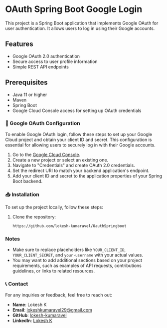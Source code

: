 # OAuth Spring Boot Google Login

This project is a Spring Boot application that implements Google OAuth for user authentication. It allows users to log in using their Google accounts.

## Features

- Google OAuth 2.0 authentication
- Secure access to user profile information
- Simple REST API endpoints

## Prerequisites

- Java 11 or higher
- Maven
- Spring Boot
- Google Cloud Console access for setting up OAuth credentials

### 🔑 Google OAuth Configuration

To enable Google OAuth login, follow these steps to set up your Google Cloud project and obtain your client ID and secret. This configuration is essential for allowing users to securely log in with their Google accounts.

1. Go to the [Google Cloud Console](https://console.cloud.google.com/).
2. Create a new project or select an existing one.
3. Navigate to "Credentials" and create OAuth 2.0 credentials.
4. Set the redirect URI to match your backend application's endpoint.
5. Add your client ID and secret to the application properties of your Spring Boot backend.

### 📥 Installation

To set up the project locally, follow these steps:

1. Clone the repository:
   ```bash
   https://github.com/lokesh-kumaravel/OauthSpringboot
   
### Notes
- Make sure to replace placeholders like `YOUR_CLIENT_ID`, `YOUR_CLIENT_SECRET`, and `your-username` with your actual values.
- You may want to add additional sections based on your project requirements, such as examples of API requests, contributions guidelines, or links to related resources.


### 📞 Contact

For any inquiries or feedback, feel free to reach out:

- **Name**: Lokesh K
- **Email**: [lokeshkumaravel29@gmail.com](mailto:lokeshkumaravel29@gmail.com)
- **GitHub**: [lokesh-kumaravel](https://github.com/lokesh-kumaravel)
- **LinkedIn**: [Lokesh K](https://www.linkedin.com/in/lokesh-k-5b7513276)

